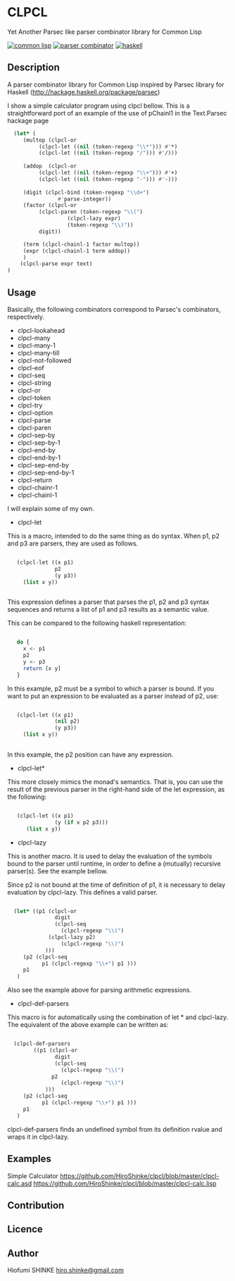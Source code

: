 # CLPCL
Yet Another Parsec like parser combinator library for Common Lisp

[![common lisp][shield-commonLisp]](#)
[![parser combinator][shield-parser]](#)
[![haskell][shield-haskell]](#)

## Description

A parser combinator library for Common Lisp
inspired by Parsec library for Haskell
(http://hackage.haskell.org/package/parsec)

I show a simple calculator program using clpcl bellow.
This is a straightforward port of 
an example of the use of pChainl1 
in the Text.Parsec hackage page

```lisp
  (let* (
	 (multop (clpcl-or
		  (clpcl-let ((nil (token-regexp "\\*"))) #'*)
		  (clpcl-let ((nil (token-regexp "/"))) #'/)))
	 
	 (addop  (clpcl-or
		  (clpcl-let ((nil (token-regexp "\\+"))) #'+)
		  (clpcl-let ((nil (token-regexp "-"))) #'-)))
	 
	 (digit (clpcl-bind (token-regexp "\\d+")
			    #'parse-integer))
	 (factor (clpcl-or
		  (clpcl-paren (token-regexp "\\(")
			       (clpcl-lazy expr)
			       (token-regexp "\\)"))
		  digit))

	 (term (clpcl-chainl-1 factor multop))
	 (expr (clpcl-chainl-1 term addop))
	 )
    (clpcl-parse expr text)
)
```
## Usage

Basically, the following combinators correspond to
Parsec's combinators, respectively.

* clpcl-lookahead
* clpcl-many
* clpcl-many-1	   
* clpcl-many-till
* clpcl-not-followed
* clpcl-eof
* clpcl-seq
* clpcl-string
* clpcl-or
* clpcl-token
* clpcl-try
* clpcl-option
* clpcl-parse
* clpcl-paren
* clpcl-sep-by
* clpcl-sep-by-1
* clpcl-end-by
* clpcl-end-by-1
* clpcl-sep-end-by
* clpcl-sep-end-by-1
* clpcl-return
* clpcl-chainr-1
* clpcl-chainl-1
  
I will explain some of my own.

* clpcl-let

This is a macro, intended to do the same thing as do syntax.
When p1, p2 and p3 are parsers, they are used as follows.

```lisp

   (clpcl-let ((x p1)
               p2
               (y p3))
     (list x y))
     
```

This expression defines a parser that parses the p1, p2 and p3
syntax sequences and returns a list of p1 and p3 results
as a semantic value.

This can be compared to the following haskell representation:

```haskell

   do {
     x <- p1
     p2
     y <- p3
     return [x y]
   }

```
     
In this example, p2 must be a symbol to which a parser is bound.
If you want to put an expression to be evaluated as a parser
instead of p2, use:

```lisp

   (clpcl-let ((x p1)
               (nil p2)
               (y p3))
     (list x y))
     
```
In this example, the p2 position can have any expression.

* clpcl-let*

This more closely mimics the monad's semantics.
That is, you can use the result of the previous parser
in the right-hand side of the let expression,
as the following:

```lisp

   (clpcl-let ((x p1)
               (y (if x p2 p3)))
      (list x y))
```

* clpcl-lazy

This is another macro.
It is used to delay the evaluation of the symbols bound to
the parser until runtime,
in order to define a (mutually) recursive parser(s).
See the example bellow.

Since p2 is not bound at the time of definition of p1,
it is necessary to delay evaluation by clpcl-lazy.
This defines a valid parser.

```lisp

  (let* ((p1 (clpcl-or
               digit
               (clpcl-seq
                 (clpcl-regexp "\\(")
	         (clpcl-lazy p2)
                 (clpcl-regexp "\\)")
	        )))
	 (p2 (clpcl-seq
	       p1 (clpcl-regexp "\\+") p1 )))
     p1
   )

```

Also see the example above for parsing arithmetic expressions.


* clpcl-def-parsers

This macro is for automatically using the
combination of let * and clpcl-lazy.
The equivalent of the above example can be written as:


```lisp

  (clpcl-def-parsers
　　　　　((p1 (clpcl-or
               digit
               (clpcl-seq
                 (clpcl-regexp "\\(")
	          p2
                 (clpcl-regexp "\\)")
	        )))
	 (p2 (clpcl-seq
	       p1 (clpcl-regexp "\\+") p1 )))
     p1
   )

```

clpcl-def-parsers finds an undefined symbol
from its definition rvalue and wraps it in clpcl-lazy.


## Examples

Simple Calculator
https://github.com/HiroShinke/clpcl/blob/master/clpcl-calc.asd
https://github.com/HiroShinke/clpcl/blob/master/clpcl-calc.lisp

## Contribution

## Licence

## Author

   Hiofumi SHINKE <hiro.shinke@gmail.com>


[shield-commonLisp]: https://img.shields.io/badge/lang-commonLisp-brightgreen.svg
[shield-parser]: https://img.shields.io/badge/tag-parser_combinator-green.svg
[shield-haskell]: https://img.shields.io/badge/tag-haskell-green.svg
